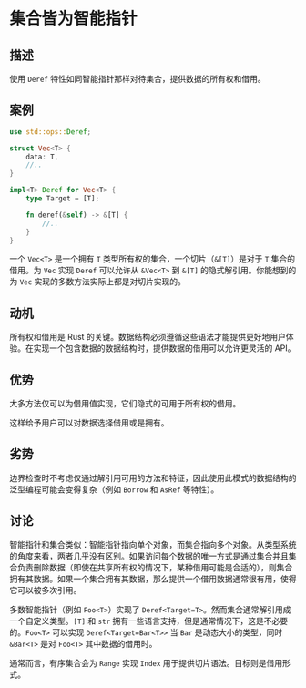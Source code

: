 # 集合皆为智能指针

## 描述

使用 `Deref` 特性如同智能指针那样对待集合，提供数据的所有权和借用。

## 案例

```rs
use std::ops::Deref;

struct Vec<T> {
    data: T,
    //..
}

impl<T> Deref for Vec<T> {
    type Target = [T];

    fn deref(&self) -> &[T] {
        //..
    }
}
```

一个 `Vec<T>` 是一个拥有 `T` 类型所有权的集合，一个切片（`&[T]`）是对于 `T` 集合的借用。为 `Vec` 实现 `Deref` 可以允许从 `&Vec<T>` 到 `&[T]` 的隐式解引用。你能想到的为 `Vec` 实现的多数方法实际上都是对切片实现的。

## 动机

所有权和借用是 Rust 的关键。数据结构必须遵循这些语法才能提供更好地用户体验。在实现一个包含数据的数据结构时，提供数据的借用可以允许更灵活的 API。

## 优势

大多方法仅可以为借用值实现，它们隐式的可用于所有权的借用。

这样给予用户可以对数据选择借用或是拥有。

## 劣势

边界检查时不考虑仅通过解引用可用的方法和特征，因此使用此模式的数据结构的泛型编程可能会变得复杂（例如 `Borrow` 和 `AsRef` 等特性）。

## 讨论

智能指针和集合类似：智能指针指向单个对象，而集合指向多个对象。从类型系统的角度来看，两者几乎没有区别。如果访问每个数据的唯一方式是通过集合并且集合负责删除数据（即使在共享所有权的情况下，某种借用可能是合适的），则集合拥有其数据。如果一个集合拥有其数据，那么提供一个借用数据通常很有用，使得它可以被多次引用。

多数智能指针（例如 `Foo<T>`）实现了 `Deref<Target=T>`。然而集合通常解引用成一个自定义类型。`[T]` 和 `str` 拥有一些语言支持，但是通常情况下，这是不必要的。`Foo<T>` 可以实现 `Deref<Target=Bar<T>>` 当 `Bar` 是动态大小的类型，同时 `&Bar<T>` 是对 `Foo<T>` 其中数据的借用时。

通常而言，有序集合会为 `Range` 实现 `Index` 用于提供切片语法。目标则是借用形式。
